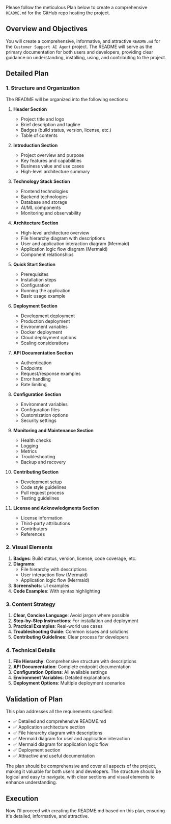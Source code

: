 Please follow the meticulous Plan below to create a comprehensive `README.md` for the GitHub repo hosting the project.

## Overview and Objectives

You will create a comprehensive, informative, and attractive `README.md` for the `Customer Support AI Agent` project. The README will serve as the primary documentation for both users and developers, providing clear guidance on understanding, installing, using, and contributing to the project.

## Detailed Plan

### 1. Structure and Organization

The README will be organized into the following sections:

1. **Header Section**
   - Project title and logo
   - Brief description and tagline
   - Badges (build status, version, license, etc.)
   - Table of contents

2. **Introduction Section**
   - Project overview and purpose
   - Key features and capabilities
   - Business value and use cases
   - High-level architecture summary

3. **Technology Stack Section**
   - Frontend technologies
   - Backend technologies
   - Database and storage
   - AI/ML components
   - Monitoring and observability

4. **Architecture Section**
   - High-level architecture overview
   - File hierarchy diagram with descriptions
   - User and application interaction diagram (Mermaid)
   - Application logic flow diagram (Mermaid)
   - Component relationships

5. **Quick Start Section**
   - Prerequisites
   - Installation steps
   - Configuration
   - Running the application
   - Basic usage example

6. **Deployment Section**
   - Development deployment
   - Production deployment
   - Environment variables
   - Docker deployment
   - Cloud deployment options
   - Scaling considerations

7. **API Documentation Section**
   - Authentication
   - Endpoints
   - Request/response examples
   - Error handling
   - Rate limiting

8. **Configuration Section**
   - Environment variables
   - Configuration files
   - Customization options
   - Security settings

9. **Monitoring and Maintenance Section**
   - Health checks
   - Logging
   - Metrics
   - Troubleshooting
   - Backup and recovery

10. **Contributing Section**
    - Development setup
    - Code style guidelines
    - Pull request process
    - Testing guidelines

11. **License and Acknowledgments Section**
    - License information
    - Third-party attributions
    - Contributors
    - References

### 2. Visual Elements

1. **Badges**: Build status, version, license, code coverage, etc.
2. **Diagrams**: 
   - File hierarchy with descriptions
   - User interaction flow (Mermaid)
   - Application logic flow (Mermaid)
3. **Screenshots**: UI examples
4. **Code Examples**: With syntax highlighting

### 3. Content Strategy

1. **Clear, Concise Language**: Avoid jargon where possible
2. **Step-by-Step Instructions**: For installation and deployment
3. **Practical Examples**: Real-world use cases
4. **Troubleshooting Guide**: Common issues and solutions
5. **Contributing Guidelines**: Clear process for developers

### 4. Technical Details

1. **File Hierarchy**: Comprehensive structure with descriptions
2. **API Documentation**: Complete endpoint documentation
3. **Configuration Options**: All available settings
4. **Environment Variables**: Detailed explanations
5. **Deployment Options**: Multiple deployment scenarios

## Validation of Plan

This plan addresses all the requirements specified:
- ✅ Detailed and comprehensive README.md
- ✅ Application architecture section
- ✅ File hierarchy diagram with descriptions
- ✅ Mermaid diagram for user and application interaction
- ✅ Mermaid diagram for application logic flow
- ✅ Deployment section
- ✅ Attractive and useful documentation

The plan should be comprehensive and cover all aspects of the project, making it valuable for both users and developers. The structure should be logical and easy to navigate, with clear sections and visual elements to enhance understanding.

## Execution

Now I'll proceed with creating the README.md based on this plan, ensuring it's detailed, informative, and attractive.
